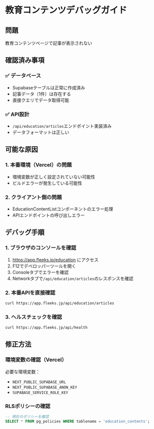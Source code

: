 # 教育コンテンツデバッグガイド

## 問題
教育コンテンツページで記事が表示されない

## 確認済み事項

### ✅ データベース
- Supabaseテーブルは正常に作成済み
- 記事データ（1件）は存在する
- 直接クエリでデータ取得可能

### ✅ API設計
- `/api/education/articles`エンドポイント実装済み
- データフォーマットは正しい

## 可能な原因

### 1. 本番環境（Vercel）の問題
- 環境変数が正しく設定されていない可能性
- ビルドエラーが発生している可能性

### 2. クライアント側の問題
- EducationContentListコンポーネントのエラー処理
- APIエンドポイントの呼び出しエラー

## デバッグ手順

### 1. ブラウザのコンソールを確認
1. https://app.fleeks.jp/education にアクセス
2. F12でデベロッパーツールを開く
3. Consoleタブでエラーを確認
4. Networkタブで`/api/education/articles`のレスポンスを確認

### 2. 本番APIを直接確認
```bash
curl https://app.fleeks.jp/api/education/articles
```

### 3. ヘルスチェックを確認
```bash
curl https://app.fleeks.jp/api/health
```

## 修正方法

### 環境変数の確認（Vercel）
必要な環境変数：
- `NEXT_PUBLIC_SUPABASE_URL`
- `NEXT_PUBLIC_SUPABASE_ANON_KEY`
- `SUPABASE_SERVICE_ROLE_KEY`

### RLSポリシーの確認
```sql
-- 現在のポリシーを確認
SELECT * FROM pg_policies WHERE tablename = 'education_contents';
```